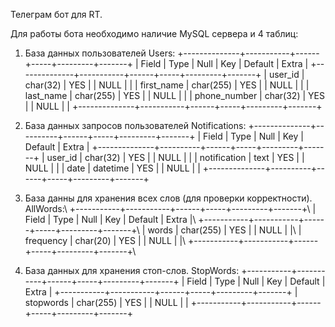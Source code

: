 Телеграм бот для RT.

Для работы бота необходимо наличие MySQL сервера и 4 таблиц:

1. База данных пользователей Users:
+--------------+-----------+------+-----+---------+-------+
| Field        | Type      | Null | Key | Default | Extra |
+--------------+-----------+------+-----+---------+-------+
| user_id      | char(32)  | YES  |     | NULL    |       |
| first_name   | char(255) | YES  |     | NULL    |       |
| last_name    | char(255) | YES  |     | NULL    |       |
| phone_number | char(32)  | YES  |     | NULL    |       |
+--------------+-----------+------+-----+---------+-------+

2. База данных запросов пользователей Notifications:
+--------------+----------+------+-----+---------+-------+
| Field        | Type     | Null | Key | Default | Extra |
+--------------+----------+------+-----+---------+-------+
| user_id      | char(32) | YES  |     | NULL    |       |
| notification | text     | YES  |     | NULL    |       |
| date         | datetime | YES  |     | NULL    |       |
+--------------+----------+------+-----+---------+-------+

3. База данны для хранения всех слов (для проверки корректности). AllWords:\\
+-----------+-----------+------+-----+---------+-------+\\
| Field     | Type      | Null | Key | Default | Extra |\\
+-----------+-----------+------+-----+---------+-------+\\
| words     | char(255) | YES  |     | NULL    |       |\\
| frequency | char(20)  | YES  |     | NULL    |       |\\
+-----------+-----------+------+-----+---------+-------+\\

4. База данных для хранения стоп-слов. StopWords:
+-----------+-----------+------+-----+---------+-------+
| Field     | Type      | Null | Key | Default | Extra |
+-----------+-----------+------+-----+---------+-------+
| stopwords | char(255) | YES  |     | NULL    |       |
+-----------+-----------+------+-----+---------+-------+
